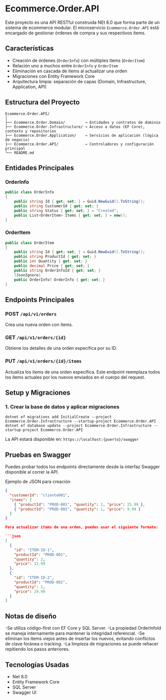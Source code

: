 # Ecommerce.Order.API

Este proyecto es una API RESTful construida NEt 8.0 que forma parte de un sistema de ecommerce modular. El microservicio `Ecommerce.Order.API` está encargado de gestionar órdenes de compra y sus respectivos ítems.

## Características

- Creación de órdenes (`OrderInfo`) con múltiples ítems (`OrderItem`)
- Relación uno a muchos entre `OrderInfo` y `OrderItem`
- Eliminación en cascada de ítems al actualizar una orden
- Migraciones con Entity Framework Core
- Arquitectura limpia: separación de capas (Domain, Infrastructure, Application, API)

## Estructura del Proyecto

```
Ecommerce.Order.API/
│
├── Ecommerce.Order.Domain/         → Entidades y contratos de dominio
├── Ecommerce.Order.Infrastructure/ → Acceso a datos (EF Core), contexto y repositorios
├── Ecommerce.Order.Application/    → Servicios de aplicación (lógica de negocio)
├── Ecommerce.Order.API/            → Controladores y configuración principal
└── README.md
```

## Entidades Principales

### OrderInfo

```csharp
public class OrderInfo
{
    public string Id { get; set; } = Guid.NewGuid().ToString();
    public string CustomerId { get; set; }
    public string Status { get; set; } = "Created";
    public List<OrderItem> Items { get; set; } = new();
}
```

### OrderItem

```csharp
public class OrderItem
{
    public string Id { get; set; } = Guid.NewGuid().ToString();
    public string ProductId { get; set; }
    public int Quantity { get; set; }
    public decimal Price { get; set; }
    public string OrderInfoId { get; set; }
    [JsonIgnore]
    public OrderInfo? OrderInfo { get; set; }
}
```

## Endpoints Principales

### POST `/api/v1/orders`

Crea una nueva orden con ítems.

### GET `/api/v1/orders/{id}`

Obtiene los detalles de una orden específica por su ID.

### PUT `/api/v1/orders/{id}/items`

Actualiza los ítems de una orden específica. Este endpoint reemplaza todos los ítems actuales por los nuevos enviados en el cuerpo del request.

## Setup y Migraciones

### 1. Crear la base de datos y aplicar migraciones

```
dotnet ef migrations add InitialCreate --project Ecommerce.Order.Infrastructure --startup-project Ecommerce.Order.API
dotnet ef database update --project Ecommerce.Order.Infrastructure --startup-project Ecommerce.Order.API

```
La API estará disponible en: `https://localhost:{puerto}/swagger`

## Pruebas en Swagger

Puedes probar todos los endpoints directamente desde la interfaz Swagger disponible al correr la API.

Ejemplo de JSON para creación

```json
{
  "customerId": "cliente001",
  "items": [
    { "productId": "PROD-001", "quantity": 2, "price": 25.99 },
    { "productId": "PROD-002", "quantity": 1, "price": 9.99 }
  ]
}

Para actualizar ítems de una orden, puedes usar el siguiente formato:

```json
[
  {
    "id": "ITEM-ID-1",
    "productId": "PROD-001",
    "quantity": 2,
    "price": 12.99
  },
  {
    "id": "ITEM-ID-2",
    "productId": "PROD-002",
    "quantity": 1,
    "price": 24.99
  }
]
```

## Notas de diseño

-Se utiliza código-first con EF Core y SQL Server.
-La propiedad OrderInfoId se maneja internamente para mantener la integridad referencial.
-Se eliminan los ítems viejos antes de insertar los nuevos, evitando conflictos de clave foránea o tracking.
-La limpieza de migraciones se puede rehacer repitiendo los pasos anteriores.

## Tecnologías Usadas

- Net 8.0
- Entity Framework Core
- SQL Server
- Swagger UI
